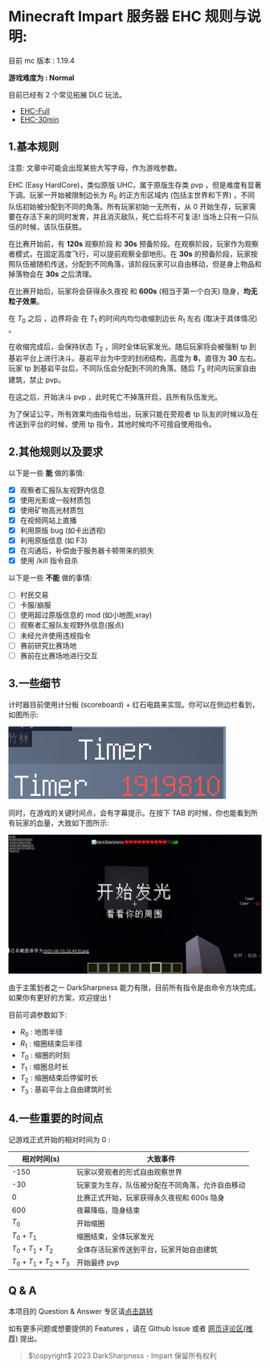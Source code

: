# Minecraft Impart 服务器 EHC 规则与说明:

目前 mc 版本 : 1.19.4

**游戏难度为   : Normal**

目前已经有 2 个常见拓展 DLC 玩法。

- [EHC-Full](full.md)
- [EHC-30min](30.md)


## 1.基本规则

注意: 文章中可能会出现某些大写字母，作为游戏参数。

EHC (Easy HardCore)，类似原版 UHC，属于原版生存类 pvp ，但是难度有显著下调。玩家一开始被限制边长为 $R_0$ 的正方形区域内 (包括主世界和下界) ，不同队伍初始被分配到不同的角落。所有玩家初始一无所有，从 0 开始生存，玩家需要在存活下来的同时发育，并且消灭敌队，死亡后将不可复活! 当场上只有一只队伍的时候，该队伍获胜。

在比赛开始前，有 **120s** 观察阶段 和 **30s** 预备阶段。在观察阶段，玩家作为观察者模式，在固定高度飞行，可以提前观察全部地形。在 **30s** 的预备阶段，玩家按照队伍被随机传送，分配到不同角落，该阶段玩家可以自由移动，但是身上物品和掉落物会在 **30s** 之后清理。

在比赛开始后，玩家将会获得永久夜视 和 **600s** (相当于第一个白天) 隐身，**均无粒子效果**。

在 $T_0$ 之后 ，边界将会 在 $T_1$ 的时间内均匀收缩到边长 $R_1$ 左右 (取决于具体情况) 。

在收缩完成后，会保持状态 $T_2$ ，同时全体玩家发光。随后玩家将会被强制 tp 到基岩平台上进行决斗。基岩平台为中空的封闭结构，高度为 **8**，直径为 **30** 左右。玩家 tp 到基岩平台后，不同队伍会分配到不同的角落。随后 $T_3$ 时间内玩家自由建筑，禁止 pvp。

在这之后，开始决斗 pvp ，此时死亡不掉落开启，且所有队伍发光。

为了保证公平，所有效果均由指令给出，玩家只能在旁观者 tp 队友的时候以及在传送到平台的时候，使用 tp 指令，其他时候均不可擅自使用指令。

## 2.其他规则以及要求

以下是一些 **能** 做的事情:

* [X] 观察者汇报队友视野内信息
* [X] 使用光影或一般材质包
* [X] 使用矿物高光材质包
* [X] 在视频网站上直播
* [X] 利用原版 bug (如卡出透视)
* [X] 利用原版信息 (如 F3)
* [X] 在沟通后，补偿由于服务器卡顿带来的损失
* [X] 使用 /kill 指令自杀

以下是一些 **不能** 做的事情:

* [ ] 村民交易
* [ ] 卡服/崩服
* [ ] 使用超过原版信息的 mod (如小地图,xray)
* [ ] 观察者汇报队友视野外信息(报点)
* [ ] 未经允许使用违规指令
* [ ] 赛前研究比赛场地
* [ ] 赛前在比赛场地进行交互

## 3.一些细节

计时器目前使用计分板 (scoreboard) + 红石电路来实现。你可以在侧边栏看到，如图所示:

![计时器](image/rules/1692800746875.png)

同时，在游戏的关键时间点，会有字幕提示。在按下 TAB 的时候，你也能看到所有玩家的血量，大致如下图所示:

![1692802219923](image/rules/1692802219923.png)

由于主策划者之一 DarkSharpness 能力有限，目前所有指令是由命令方块完成。如果你有更好的方案，欢迎提出 !

目前可调参数如下:

- $R_0$ : 地图半径
- $R_1$ : 缩圈结束后半径
- $T_0$ : 缩圈的时刻
- $T_1$ : 缩圈总时长
- $T_2$ : 缩圈结束后停留时长
- $T_3$ : 基岩平台上自由建筑时长

## 4.一些重要的时间点

记游戏正式开始的相对时间为 0 :

| 相对时间(s)           | 大致事件                                         |
| --------------------- | ------------------------------------------------ |
| -150                  | 玩家以旁观者的形式自由观察世界                   |
| -30                   | 玩家变为生存，队伍被分配在不同角落，允许自由移动 |
| 0                     | 比赛正式开始，玩家获得永久夜视和 600s 隐身       |
| 600                   | 夜幕降临，隐身结束                               |
| $T_0$               | 开始缩圈                                         |
| $T_0+T_1$           | 缩圈结束，全体玩家发光                           |
| $T_0+T_1+T_2$       | 全体存活玩家传送到平台，玩家开始自由建筑         |
| $T_0+T_1+T_2 + T_3$ | 开始最终 pvp                                     |


## Q & A

本项目的 Question & Answer 专区请[点击跳转](issue.md)

如有更多问题或想要提供的 Features ，请在 Github Issue 或者 [网页评论区(推荐)](https://darksharpness.github.io/mcImpart) 提出。

> $\copyright$ 2023 DarkSharpness - Impart 保留所有权利

